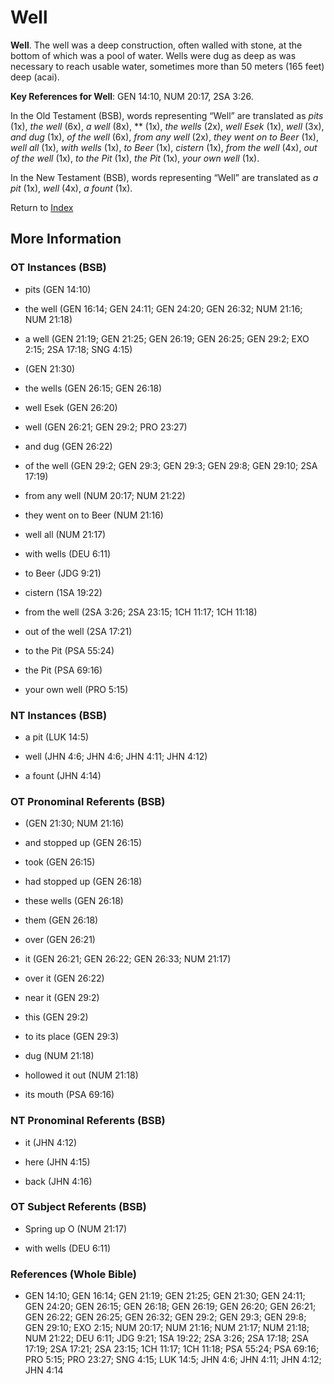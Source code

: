 # Well
**Well**. 
The well was a deep construction, often walled with stone, at the bottom of which was a pool of water. Wells were dug as deep as was necessary to reach usable water, sometimes more than 50 meters (165 feet) deep (acai). 


**Key References for Well**: 
GEN 14:10, NUM 20:17, 2SA 3:26. 


In the Old Testament (BSB), words representing “Well” are translated as 
*pits* (1x), *the well* (6x), *a well* (8x), ** (1x), *the wells* (2x), *well Esek* (1x), *well* (3x), *and dug* (1x), *of the well* (6x), *from any well* (2x), *they went on to Beer* (1x), *well all* (1x), *with wells* (1x), *to Beer* (1x), *cistern* (1x), *from the well* (4x), *out of the well* (1x), *to the Pit* (1x), *the Pit* (1x), *your own well* (1x). 


In the New Testament (BSB), words representing “Well” are translated as 
*a pit* (1x), *well* (4x), *a fount* (1x). 


Return to [Index](00-Index.md)

## More Information

### OT Instances (BSB)

* pits (GEN 14:10)

* the well (GEN 16:14; GEN 24:11; GEN 24:20; GEN 26:32; NUM 21:16; NUM 21:18)

* a well (GEN 21:19; GEN 21:25; GEN 26:19; GEN 26:25; GEN 29:2; EXO 2:15; 2SA 17:18; SNG 4:15)

*  (GEN 21:30)

* the wells (GEN 26:15; GEN 26:18)

* well Esek (GEN 26:20)

* well (GEN 26:21; GEN 29:2; PRO 23:27)

* and dug (GEN 26:22)

* of the well (GEN 29:2; GEN 29:3; GEN 29:3; GEN 29:8; GEN 29:10; 2SA 17:19)

* from any well (NUM 20:17; NUM 21:22)

* they went on to Beer (NUM 21:16)

* well all (NUM 21:17)

* with wells (DEU 6:11)

* to Beer (JDG 9:21)

* cistern (1SA 19:22)

* from the well (2SA 3:26; 2SA 23:15; 1CH 11:17; 1CH 11:18)

* out of the well (2SA 17:21)

* to the Pit (PSA 55:24)

* the Pit (PSA 69:16)

* your own well (PRO 5:15)



### NT Instances (BSB)

* a pit (LUK 14:5)

* well (JHN 4:6; JHN 4:6; JHN 4:11; JHN 4:12)

* a fount (JHN 4:14)



### OT Pronominal Referents (BSB)

*  (GEN 21:30; NUM 21:16)

* and stopped up (GEN 26:15)

* took (GEN 26:15)

* had stopped up (GEN 26:18)

* these wells (GEN 26:18)

* them (GEN 26:18)

* over (GEN 26:21)

* it (GEN 26:21; GEN 26:22; GEN 26:33; NUM 21:17)

* over it (GEN 26:22)

* near it (GEN 29:2)

* this (GEN 29:2)

* to its place (GEN 29:3)

* dug (NUM 21:18)

* hollowed it out (NUM 21:18)

* its mouth (PSA 69:16)



### NT Pronominal Referents (BSB)

* it (JHN 4:12)

* here (JHN 4:15)

* back (JHN 4:16)



### OT Subject Referents (BSB)

* Spring up O (NUM 21:17)

* with wells (DEU 6:11)



### References (Whole Bible)

* GEN 14:10; GEN 16:14; GEN 21:19; GEN 21:25; GEN 21:30; GEN 24:11; GEN 24:20; GEN 26:15; GEN 26:18; GEN 26:19; GEN 26:20; GEN 26:21; GEN 26:22; GEN 26:25; GEN 26:32; GEN 29:2; GEN 29:3; GEN 29:8; GEN 29:10; EXO 2:15; NUM 20:17; NUM 21:16; NUM 21:17; NUM 21:18; NUM 21:22; DEU 6:11; JDG 9:21; 1SA 19:22; 2SA 3:26; 2SA 17:18; 2SA 17:19; 2SA 17:21; 2SA 23:15; 1CH 11:17; 1CH 11:18; PSA 55:24; PSA 69:16; PRO 5:15; PRO 23:27; SNG 4:15; LUK 14:5; JHN 4:6; JHN 4:11; JHN 4:12; JHN 4:14



